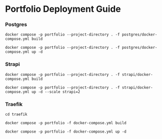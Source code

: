 # Portfolio Deployment Guide

### Postgres
```
docker compose -p portfolio --project-directory . -f postgres/docker-compose.yml build
```
```
docker compose -p portfolio --project-directory . -f postgres/docker-compose.yml up -d
```

### Strapi
```
docker compose -p portfolio --project-directory . -f strapi/docker-compose.yml build
```
```
docker compose -p portfolio --project-directory . -f strapi/docker-compose.yml up -d --scale strapi=2
```

### Traefik
```
cd traefik
```
```
docker compose -p portfolio -f docker-compose.yml build
```
```
docker compose -p portfolio -f docker-compose.yml up -d
```
